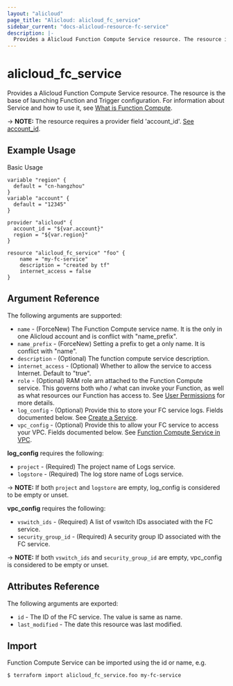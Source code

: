 ```yaml
---
layout: "alicloud"
page_title: "Alicloud: alicloud_fc_service"
sidebar_current: "docs-alicloud-resource-fc-service"
description: |-
  Provides a Alicloud Function Compute Service resource. The resource is the base of launching Function and Trigger configuration.
---
```


# alicloud\_fc\_service

Provides a Alicloud Function Compute Service resource. The resource is the base of launching Function and Trigger configuration.
 For information about Service and how to use it, see [What is Function Compute](https://www.alibabacloud.com/help/doc-detail/52895.htm).

-> **NOTE:** The resource requires a provider field 'account_id'. [See account_id](https://www.terraform.io/docs/providers/alicloud/index.html#account_id).

## Example Usage

Basic Usage

```
variable "region" {
  default = "cn-hangzhou"
}
variable "account" {
  default = "12345"
}

provider "alicloud" {
  account_id = "${var.account}"
  region = "${var.region}"
}

resource "alicloud_fc_service" "foo" {
    name = "my-fc-service"
    description = "created by tf"
    internet_access = false
}
```
## Argument Reference

The following arguments are supported:

* `name` - (ForceNew) The Function Compute service name. It is the only in one Alicloud account and is conflict with "name_prefix".
* `name_prefix` - (ForceNew) Setting a prefix to get a only name. It is conflict with "name".
* `description` - (Optional) The function compute service description.
* `internet_access` - (Optional) Whether to allow the service to access Internet. Default to "true".
* `role` - (Optional) RAM role arn attached to the Function Compute service. This governs both who / what can invoke your Function, as well as what resources our Function has access to. See [User Permissions](https://www.alibabacloud.com/help/doc-detail/52885.htm) for more details.
* `log_config` - (Optional) Provide this to store your FC service logs. Fields documented below. See [Create a Service](https://www.alibabacloud.com/help/doc-detail/51924.htm).
* `vpc_config` - (Optional) Provide this to allow your FC service to access your VPC. Fields documented below. See [Function Compute Service in VPC](https://www.alibabacloud.com/help/faq-detail/72959.htm).

**log_config** requires the following:

* `project` - (Required) The project name of Logs service.
* `logstore` - (Required) The log store name of Logs service.

-> **NOTE:** If both `project` and `logstore` are empty, log_config is considered to be empty or unset.

**vpc_config** requires the following:

* `vswitch_ids` - (Required) A list of vswitch IDs associated with the FC service.
* `security_group_id` - (Required) A security group ID associated with the FC service.

-> **NOTE:** If both `vswitch_ids` and `security_group_id` are empty, vpc_config is considered to be empty or unset.

## Attributes Reference

The following arguments are exported:

* `id` - The ID of the FC service. The value is same as name.
* `last_modified` - The date this resource was last modified.

## Import

Function Compute Service can be imported using the id or name, e.g.

```
$ terraform import alicloud_fc_service.foo my-fc-service
```
